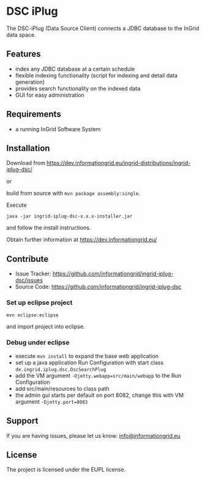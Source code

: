 DSC iPlug
========

The DSC-iPlug (Data Source Client) connects a JDBC database to the InGrid data space.

Features
--------

- index any JDBC database at a certain schedule
- flexible indexing functionality (script for indexing and detail data generation)
- provides search functionality on the indexed data
- GUI for easy administration


Requirements
-------------

- a running InGrid Software System

Installation
------------

Download from https://dev.informationgrid.eu/ingrid-distributions/ingrid-iplug-dsc/
 
or

build from source with `mvn package assembly:single`.

Execute

```
java -jar ingrid-iplug-dsc-x.x.x-installer.jar
```

and follow the install instructions.

Obtain further information at https://dev.informationgrid.eu/


Contribute
----------

- Issue Tracker: https://github.com/informationgrid/ingrid-iplug-dsc/issues
- Source Code: https://github.com/informationgrid/ingrid-iplug-dsc
 
### Set up eclipse project

```
mvn eclipse:eclipse
```

and import project into eclipse.

### Debug under eclipse

- execute `mvn install` to expand the base web application
- set up a java application Run Configuration with start class `de.ingrid.iplug.dsc.DscSearchPlug`
- add the VM argument `-Djetty.webapp=src/main/webapp` to the Run Configuration
- add src/main/resources to class path
- the admin gui starts per default on port 8082, change this with VM argument `-Djetty.port=8083`

Support
-------

If you are having issues, please let us know: info@informationgrid.eu

License
-------

The project is licensed under the EUPL license.

